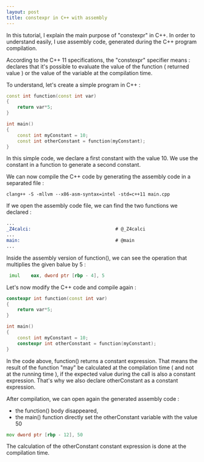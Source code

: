 ```yaml
---
layout: post
title: constexpr in C++ with assembly
---
```


In this tutorial, I explain the main purpose of "constexpr" in C++. In order to understand easily, I use assembly code, generated during the C++ program compilation.

According to the C++ 11 specifications, the "constexpr" specifier means : declares that it's possible to evaluate the value of the function ( returned value ) or the value of the variable at the compilation time.

To understand, let's create a simple program in C++ :
```c++
const int function(const int var)
{
    return var*5;
}

int main() 
{
    const int myConstant = 10;
    const int otherConstant = function(myConstant);
}
```

In this simple code, we declare a first constant with the value 10. We use the constant in a function to generate a second constant.

We can now compile the C++ code by generating the assembly code in a separated file :

```
clang++ -S -mllvm --x86-asm-syntax=intel -std=c++11 main.cpp
```

If we open the assembly code file, we can find the two functions we declared :

```asm
...
_Z4calci:                               # @_Z4calci
...
main:                                   # @main
...
```

Inside the assembly version of function(), we can see the operation that multiplies the given balue by 5 :

```asm
 imul    eax, dword ptr [rbp - 4], 5
```

Let's now modify the C++ code and compile again :

```c++
constexpr int function(const int var)
{
    return var*5;
}

int main() 
{
    const int myConstant = 10;
    constexpr int otherConstant = function(myConstant);
}
```

In the code above, function() returns a constant expression. That means the result of the function "may" be calculated at the compilation time ( and not at the running time ), if the expected value during the call is also a constant expression. That's why we also declare otherConstant as a constant expression.

After compilation, we can open again the generated assembly code :
- the function() body disappeared,
- the main() function directly set the otherConstant variable with the value 50

```asm
mov dword ptr [rbp - 12], 50
```

The calculation of the otherConstant constant expression is done at the compilation time.
